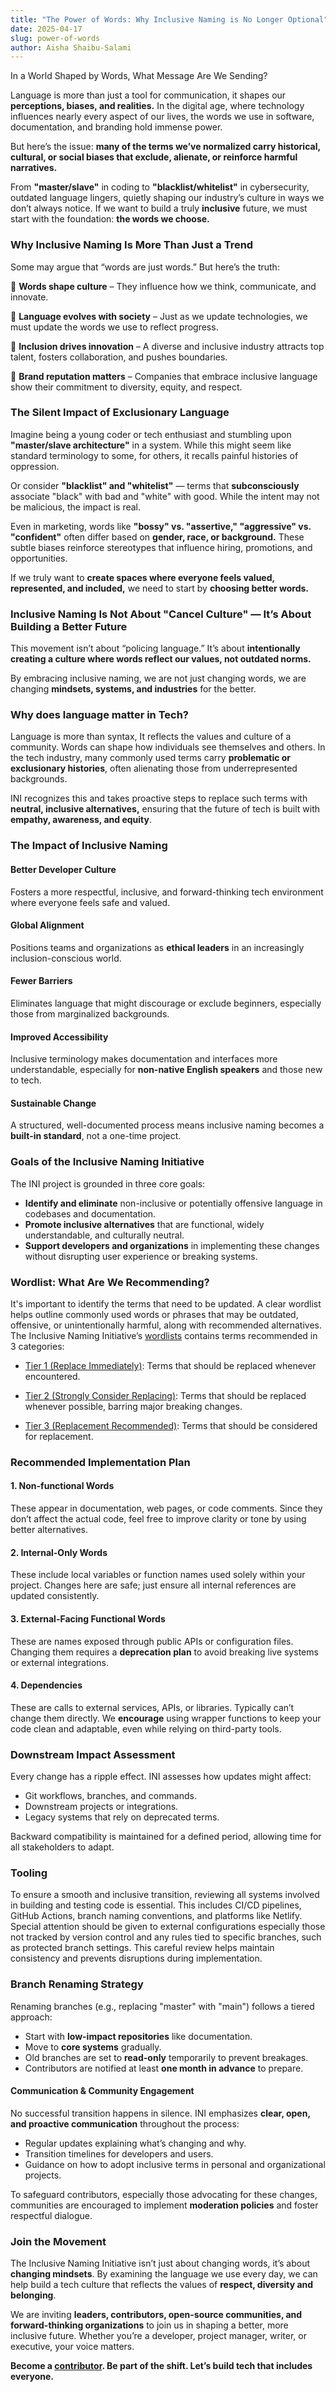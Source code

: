 ```yaml
---
title: "The Power of Words: Why Inclusive Naming is No Longer Optional"
date: 2025-04-17
slug: power-of-words
author: Aisha Shaibu-Salami
---
```


In a World Shaped by Words, What Message Are We Sending?

Language is more than just a tool for communication, it shapes our **perceptions, biases, and realities.** In the digital age, where technology influences nearly every aspect of our lives, the words we use in software, documentation, and branding hold immense power.

But here’s the issue: **many of the terms we’ve normalized carry historical, cultural, or social biases that exclude, alienate, or reinforce harmful narratives.**

From **"master/slave"** in coding to **"blacklist/whitelist"** in cybersecurity, outdated language lingers, quietly shaping our industry’s culture in ways we don’t always notice. If we want to build a truly **inclusive** future, we must start with the foundation: **the words we choose.**

### Why Inclusive Naming Is More Than Just a Trend

Some may argue that “words are just words.” But here’s the truth:

🚀 **Words shape culture** – They influence how we think, communicate, and innovate.

🚀 **Language evolves with society** – Just as we update technologies, we must update the words we use to reflect progress.

🚀 **Inclusion drives innovation** – A diverse and inclusive industry attracts top talent, fosters collaboration, and pushes boundaries.

🚀 **Brand reputation matters** – Companies that embrace inclusive language show their commitment to diversity, equity, and respect.

### The Silent Impact of Exclusionary Language

Imagine being a young coder or tech enthusiast and stumbling upon **"master/slave architecture"** in a system. While this might seem like standard terminology to some, for others, it recalls painful histories of oppression.

Or consider **"blacklist" and "whitelist"** — terms that **subconsciously** associate "black" with bad and "white" with good. While the intent may not be malicious, the impact is real.

Even in marketing, words like **"bossy" vs. "assertive," "aggressive" vs. "confident"** often differ based on **gender, race, or background.** These subtle biases reinforce stereotypes that influence hiring, promotions, and opportunities.

If we truly want to **create spaces where everyone feels valued, represented, and included,** we need to start by **choosing better words.**

### Inclusive Naming Is Not About "Cancel Culture" — It’s About Building a Better Future

This movement isn’t about “policing language.” It’s about **intentionally creating a culture where words reflect our values, not outdated norms.**

By embracing inclusive naming, we are not just changing words, we are changing **mindsets, systems, and industries** for the better.

### Why does language matter in Tech?

Language is more than syntax, It reflects the values and culture of a community. Words can shape how individuals see themselves and others. In the tech industry, many commonly used terms carry **problematic or exclusionary histories**, often alienating those from underrepresented backgrounds.

INI recognizes this and takes proactive steps to replace such terms with **neutral, inclusive alternatives,** ensuring that the future of tech is built with **empathy, awareness, and equity**.

### The Impact of Inclusive Naming

#### Better Developer Culture

Fosters a more respectful, inclusive, and forward-thinking tech environment where everyone feels safe and valued.

#### Global Alignment

Positions teams and organizations as **ethical leaders** in an increasingly inclusion-conscious world.

#### Fewer Barriers

Eliminates language that might discourage or exclude beginners, especially those from marginalized backgrounds.

#### Improved Accessibility

Inclusive terminology makes documentation and interfaces more understandable, especially for **non-native English speakers** and those new to tech.

#### Sustainable Change

A structured, well-documented process means inclusive naming becomes a **built-in standard**, not a one-time project.

### Goals of the Inclusive Naming Initiative

The INI project is grounded in three core goals:

- **Identify and eliminate** non-inclusive or potentially offensive language in codebases and documentation.
- **Promote inclusive alternatives** that are functional, widely understandable, and culturally neutral.
- **Support developers and organizations** in implementing these changes without disrupting user experience or breaking systems.

### Wordlist: What Are We Recommending?

It's important to identify the terms that need to be updated. A clear wordlist helps outline commonly used words or phrases that may be outdated, offensive, or unintentionally harmful, along with recommended alternatives. The Inclusive Naming Initiative’s [wordlists](https://inclusivenaming.org/word-lists/) contains terms recommended in 3 categories:

- [Tier 1 (Replace Immediately)](https://inclusivenaming.org/word-lists/tier-1/): Terms that should be replaced whenever encountered. 

- [Tier 2 (Strongly Consider Replacing)](https://inclusivenaming.org/word-lists/tier-2/): Terms that should be replaced whenever possible, barring major breaking changes.

- [Tier 3 (Replacement Recommended)](https://inclusivenaming.org/word-lists/tier-3/): Terms that should be considered for replacement.

### Recommended Implementation Plan

#### 1. Non-functional Words

These appear in documentation, web pages, or code comments. Since they don’t affect the actual code, feel free to improve clarity or tone by using better alternatives.

#### 2. Internal-Only Words

These include local variables or function names used solely within your project. Changes here are safe; just ensure all internal references are updated consistently.

#### 3. External-Facing Functional Words

These are names exposed through public APIs or configuration files. Changing them requires a **deprecation plan** to avoid breaking live systems or external integrations.

#### 4. Dependencies

These are calls to external services, APIs, or libraries. Typically can’t change them directly. We **encourage** using wrapper functions to keep your code clean and adaptable, even while relying on third-party tools.

### Downstream Impact Assessment

Every change has a ripple effect. INI assesses how updates might affect:

- Git workflows, branches, and commands.
- Downstream projects or integrations.
- Legacy systems that rely on deprecated terms.

Backward compatibility is maintained for a defined period, allowing time for all stakeholders to adapt.

### Tooling

To ensure a smooth and inclusive transition, reviewing all systems involved in building and testing code is essential. This includes CI/CD pipelines, GitHub Actions, branch naming conventions, and platforms like Netlify. Special attention should be given to external configurations especially those not tracked by version control and any rules tied to specific branches, such as protected branch settings. This careful review helps maintain consistency and prevents disruptions during implementation.

### Branch Renaming Strategy

Renaming branches (e.g., replacing "master" with "main") follows a tiered approach:

- Start with **low-impact repositories** like documentation.
- Move to **core systems** gradually.
- Old branches are set to **read-only** temporarily to prevent breakages.
- Contributors are notified at least **one month in advance** to prepare.

#### Communication & Community Engagement

No successful transition happens in silence. INI emphasizes **clear, open, and proactive communication** throughout the process:

- Regular updates explaining what’s changing and why.
- Transition timelines for developers and users.
- Guidance on how to adopt inclusive terms in personal and organizational projects.

To safeguard contributors, especially those advocating for these changes, communities are encouraged to implement **moderation policies** and foster respectful dialogue.

### Join the Movement

The Inclusive Naming Initiative isn’t just about changing words, it’s about **changing mindsets**. By examining the language we use every day, we can help build a tech culture that reflects the values of **respect, diversity and belonging**.

We are inviting **leaders, contributors, open-source communities, and forward-thinking organizations** to join us in shaping a better, more inclusive future. Whether you’re a developer, project manager, writer, or executive, your voice matters.

**Become a [contributor](/participate). Be part of the shift. Let’s build tech that includes everyone.**
